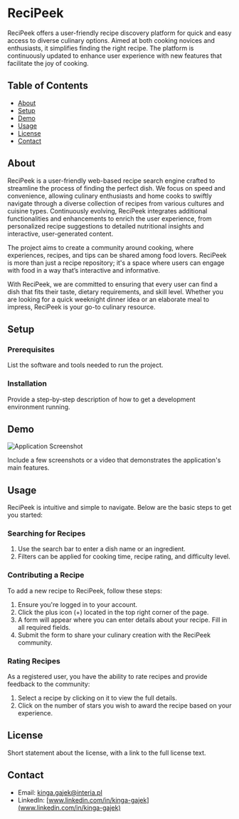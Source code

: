 # ReciPeek

ReciPeek offers a user-friendly recipe discovery platform for quick and easy access to diverse culinary options. Aimed at both cooking novices and enthusiasts, it simplifies finding the right recipe. The platform is continuously updated to enhance user experience with new features that facilitate the joy of cooking.


## Table of Contents

- [About](#about)
- [Setup](#setup)
- [Demo](#demo)
- [Usage](#usage)
- [License](#license)
- [Contact](#contact)

## About

ReciPeek is a user-friendly web-based recipe search engine crafted to streamline the process of finding the perfect dish. We focus on speed and convenience, allowing culinary enthusiasts and home cooks to swiftly navigate through a diverse collection of recipes from various cultures and cuisine types. Continuously evolving, ReciPeek integrates additional functionalities and enhancements to enrich the user experience, from personalized recipe suggestions to detailed nutritional insights and interactive, user-generated content.

The project aims to create a community around cooking, where experiences, recipes, and tips can be shared among food lovers. ReciPeek is more than just a recipe repository; it's a space where users can engage with food in a way that’s interactive and informative.

With ReciPeek, we are committed to ensuring that every user can find a dish that fits their taste, dietary requirements, and skill level. Whether you are looking for a quick weeknight dinner idea or an elaborate meal to impress, ReciPeek is your go-to culinary resource.


## Setup

### Prerequisites

List the software and tools needed to run the project.

### Installation

Provide a step-by-step description of how to get a development environment running.

## Demo

![Application Screenshot](url-to-screenshot.png)

Include a few screenshots or a video that demonstrates the application's main features.

## Usage

ReciPeek is intuitive and simple to navigate. Below are the basic steps to get you started:

### Searching for Recipes

1. Use the search bar to enter a dish name or an ingredient.
2. Filters can be applied for cooking time, recipe rating, and difficulty level.

### Contributing a Recipe

To add a new recipe to ReciPeek, follow these steps:

1. Ensure you're logged in to your account.
2. Click the plus icon (+) located in the top right corner of the page.
3. A form will appear where you can enter details about your recipe. Fill in all required fields.
4. Submit the form to share your culinary creation with the ReciPeek community.

### Rating Recipes

As a registered user, you have the ability to rate recipes and provide feedback to the community:

1. Select a recipe by clicking on it to view the full details.
2. Click on the number of stars you wish to award the recipe based on your experience.


## License

Short statement about the license, with a link to the full license text.

## Contact

- Email: kinga.gajek@interia.pl
- LinkedIn: [www.linkedin.com/in/kinga-gajek](www.linkedin.com/in/kinga-gajek)

